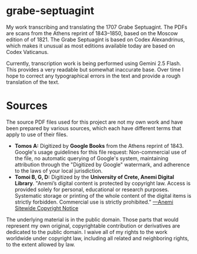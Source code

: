 # grabe-septuagint
My work transcribing and translating the 1707 Grabe Septuagint. The PDFs are scans from the Athens reprint of 1843–1850, based on the Moscow edition of of 1821. The Grabe Septuagint is based on Codex Alexandrinus, which makes it unusual as most editions available today are based on Codex Vaticanus. 

Currently, transcription work is being performed using Gemini 2.5 Flash. This provides a very readable but somewhat inaccurate base. Over time I hope to correct any typographical errors in the text and provide a rough translation of the text.

# Sources

The source PDF files used for this project are not my own work and have been prepared by various sources, which each have different terms that apply to use of their files.

* **Tomos A:** Digitized by **Google Books** from the Athens reprint of 1843. Google's usage guidelines for this file request: Non-commercial use of the file, no automatic querying of Google's system, maintaining attribution through the "Digitized by Google" watermark, and adherence to the laws of your local jurisdiction.
* **Tomoi B, G, D:** Digitized by the **University of Crete, Anemi Digital Library**. "Anemi’s digital content is protected by copyright law. Access is provided solely for personal, educational or research purposes. Systematic storage or printing of the whole content of the digital items is strictly forbidden. Commercial use is strictly prohibited." [—Anemi Sitewide Copyright Notice](http://web.archive.org/web/20250712170841/https://anemi.lib.uoc.gr/)

The underlying material is in the public domain. Those parts that would represent my own original, copyrightable contribution or derivatives are dedicated to the public domain. I waive all of my rights to the work worldwide under copyright law, including all related and neighboring rights, to the extent allowed by law.
